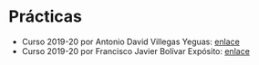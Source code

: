 # Prácticas

- Curso 2019-20 por Antonio David Villegas Yeguas: [enlace](https://github.com/advy99/IG)
- Curso 2019-20 por Francisco Javier Bolívar Expósito: [enlace](https://github.com/dipzza/ETSIIT-IG)
